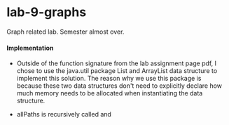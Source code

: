 # lab-9-graphs
Graph related lab. Semester almost over.

#### Implementation

- Outside of the function signature from the lab assignment page pdf, I chose to use the java.util package List and ArrayList data structure to implement this solution. The reason why we use this package is because these two data structures don't need to explicitly declare how much memory needs to be allocated when instantiating the data structure. 

- allPaths is recursively called and 